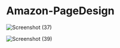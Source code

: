 # Amazon-PageDesign
![Screenshot (37)](https://github.com/iamsuhail/Amazon-PageDesign/assets/78575837/cabfc4f8-c0d8-47eb-868a-1ddf56420c8e)

![Screenshot (39)](https://github.com/iamsuhail/Amazon-PageDesign/assets/78575837/5fdc6bc5-6db7-4c1c-a5ea-34e81cc66c64)
